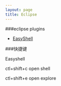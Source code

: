 ```yaml
---
layout: page 
title: Eclipse
---
```



###eclipse plugins
- [EasyShell](http://sourceforge.net/projects/pluginbox/)

###快捷键

Easyshell

ctl+shift+c open shell

ctl+shift+e open explore

